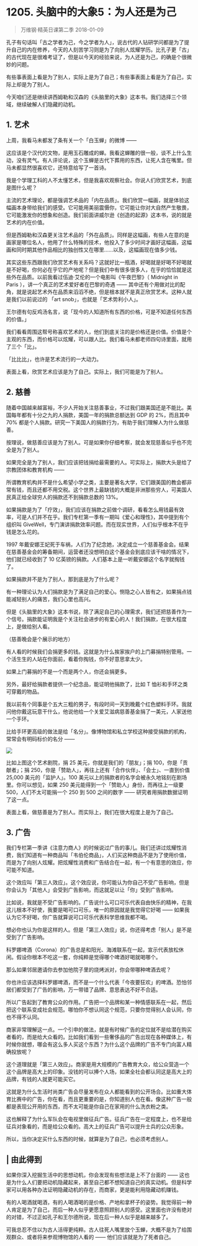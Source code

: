 # 1205. 头脑中的大象5：为人还是为己
> 万维钢·精英日课第二季
2018-01-09

孔子有句话叫「古之学者为己，今之学者为人」，说古代的人钻研学问都是为了提升自己的内在修养，今天的人刻苦学习则是为了向别人炫耀学历。比孔子更「古」的古代现在是很难考证了，但是以今天的经验来说，为人还是为己，的确是个很微妙的问题。

有些事表面上看是为了别人，实际上是为了自己；有些事表面上看是为了自己，实际上却是为了别人。

今天咱们还是继续讲西姆勒和汉森的《头脑里的大象》这本书。我们选择三个领域，继续破解人们隐藏的动机。 

## 1. 艺术
上周，我看马未都发了条有关一个「白玉蝉」的微博 ——

这应该是个汉代的文物，是用玉石雕成的蝉。我看这蝉雕的很一般，谈不上什么生动，没有灵气。有人评论说，这个玉蝉是古代下葬用的东西，让死人含在嘴里。但马未都显然很喜欢它，还特意给写了一首诗。

我是个学理工科的人不太懂艺术，但是我喜欢观察社会。你说人们欣赏艺术，到底是图什么呢？

主流的艺术理论，都是强调艺术品的「内在品质」。我们欣赏一幅画，就是体验这幅画本身带给我们的感受。它可能用美丽震慑你，它可能让你对大自然产生敬畏，它可能激发你的想象和创造。我们前面讲威尔逊《创造的起源》这本书，说的就是艺术的内在价值。

但是西姆勒和汉森更关注艺术品的「外在品质」。同样是这幅画，有些人在意的是画家是哪位名人，他用了什么特殊的技术，他投入了多少时间才画好这幅画，这幅画和同时期其他作品相比的独创性又在哪里……以及，这幅画现在值多少钱。

其实这些东西跟我们欣赏艺术有关系吗？这就好比一瓶酒，好喝就是好喝不好喝就是不好喝，你何必在乎它的产地呢？但是我们中有很多很多人，在乎的恰恰就是这些外在品质。以前我看过伍迪·艾伦的一个电影叫《午夜巴黎》（ Midnight in Paris ），讲一个真正的艺术爱好者在巴黎的奇遇 —— 其中还有个用做对比的配角，就是说起艺术外在品质来滔滔不绝，但是根本就不是真正欣赏艺术。这种人就是我们以前说过的 「art snob」，也就是「艺术势利小人」。

王尔德有句反鸡汤名言，说「现今的人知道所有东西的价格，可是不知道任何东西的价值。」

我们看看周围这帮号称喜欢艺术的人，他们到底关注的是价格还是价值。价值是个主观的东西，而价格可以炫耀，可以跟人比。我们看马未都老师四句诗里面，就用了三个「比」。

「比比比」，也许是艺术流行的一大动力。

表面上看，欣赏艺术应该是为了自己。实际上，我们可能是为了别人。 

## 2. 慈善
随着中国越来越富裕，不少人开始关注慈善事业，不过我们跟美国还是不能比。美国每年都有十分之九的人捐款，美国一年的捐款总额达到 GDP 的 2%，而且其中 70% 都是个人捐款。研究一下美国人的捐款行为，有助于我们理解人为什么做慈善。

按理说，做慈善应该是为了别人。可是如果你仔细考察，就会发现慈善似乎也不完全是为了别人。

如果完全是为了别人，我们应该把钱捐给最需要的人。可实际上，捐款大头是给了宗教团体和教育机构 ——

所谓教育机构并不是什么希望小学之类，主要是著名大学，它们跟美国的教会都非常有钱，而且还都不用交税。这个世界上最缺钱的大概是非洲那些穷人，可美国人民真正给全球穷人的捐款还不到捐款总数的 13%。

如果捐款是为了「疗效」，我们应该在捐款之前做个调研，看看怎么用钱最有效率，可是人们并不在乎。我们专栏第一季有一期叫《爱心和理性》，其中提到有个组织叫 GiveWell，专门演讲捐款效率问题。而在现实世界，人们似乎根本不在乎钱是怎么花的。

1997 年戴安娜王妃死于车祸，人们为了纪念她，决定成立一个慈善基金会。结果在慈善基金会的筹备期间，运营者还没想明白这个基金会到底应该干啥的情况下，他们就已经收到了 10 亿英镑的捐款。人们基本上是一听戴安娜这个名字就掏钱了。

如果捐款并不是为了别人，那到底是为了什么呢？

有一种理论认为人们捐款是为了满足自己的爱心。恻隐之心人皆有之，如果捐点钱能减轻别人的痛苦，我们心里也高兴。

但是《头脑里的大象》这本书说，除了满足自己的心理需求，我们还把慈善作为一个信号。捐款能证明我是个关注社会进步的有爱心的人！我们捐款，在很大程度上，是做给别人看。 

（慈善晚会是个展示的地方）

有人看的时候我们会捐更多的钱。这就是为什么挨家挨户的上门募捐特别管用。一个活生生的人站在你面前，看着你掏钱，你不好意思拿太少。

如果上门募捐的不是一个而是两个人，你还会捐更多。

另外，最好给捐款者提供一个纪念品，能证明他捐款了，比如 T 恤衫和手环之类可穿戴的物品。 

我以前有个同事是个五大三粗的男子，有段时间一天到晚戴个红色塑料手环。我就问他你戴这玩意干什么，他说他给一个关爱艾滋病慈善基金捐了一美元，人家送他一个手环。

比给手环更高级的做法是给「名分」。像博物馆和私立学校这种接受捐款的机构，常常会有明码标价的名分 ——  

![](https://raw.githubusercontent.com/dalong0514/selfstudy/master/图片链接/万维钢/2019065.jpg)

比如上图这个艺术剧院，捐 25 美元，你就是我们的「朋友」；捐 100，你是「贡献者」；捐 250，你是「赞助人」，再往上还有「合作伙伴」、「会士」、一直到价值 25,000 美元的「监护人」。100 美元以上的捐款者的名字会被永久地铭刻在剧场里。你可以想见，如果 250 美元能得到一个「赞助人」身份，而再往上一级要 500，人们不太可能捐一个 250 到 500 之间的数字 —— 研究者用捐款数据证明了这一点。

表面上看，做慈善是为了别人。而实际上，我们在很大程度上是为了自己。 

## 3. 广告
我们专栏第一季讲《注意力商人》的时候说过广告的事儿。我们还讲过炫耀性消费，我们知道有一种商品叫「韦伯伦商品」，人们买这种商品不是为了使用价值，而是为了向别人炫耀。把炫耀性消费和广告结合在一起，有一个有意思的效应，你可能不知道。

这个效应叫「第三人效应」。这个效应说，你可能认为你自己不受广告影响，但是你会认为「其他人」会受到广告影响，而这就足以让「你」受到广告影响。

比如说，我就是不受广告影响的。广告说什么可口可乐代表自由快乐的精神，在我这儿根本不好使，我要是喝可口可乐，唯一的原因就是我觉得它好喝 —— 如果我认为它不好喝，你广告就算说可口可乐代表科学思维我都不喝。

想必你也认为你是这样的人。但是「第三人效应」说，你还得考虑「别人」是不是受到了广告影响。

科罗娜啤酒（Corona）的广告总是和阳光、海滩联系在一起，宣示代表放松休闲。假设你根本不吃这一套，你纯粹是觉得哪个啤酒好喝就喝哪个。 

那么如果邻居邀请你去参加他院子里的烧烤派对，你会带哪种啤酒去呢？

你也许应该选择科罗娜啤酒，而不是一个什么代表「今夜要狂欢」的啤酒。恐怕邻居们都受到了广告的影响，万一带错了品牌、意思表达不好不合适。

所以广告起到了教育公众的作用。广告把一个品牌和某一种情感联系在一起，然后把这个联系变成社会规范。哪怕你不想认同这个规范，只要你觉得别人会认同，你也不得不认同。

商家非常理解这一点。一个引申的做法，就是有时候广告的定位就不是给潜在购买者看的，而是给大众看的。比如我们看到一些奢侈品的广告出现在各种媒体上，有时候你就想，哪会有这么多人买这个东西？为什么这个品牌的广告不专门向富人精确投放呢？

这个道理就是「第三人效应」。商家是用大规模的广告教育大众，给公众营造一个这个品牌是高大上的印象。没钱的可以捧个人场，如果全社会都认同这是高大上的品牌，有钱的人就更可能买它。

这就是为什么生活时尚类广告会尽量发布在众人都能看到的公开场合。比如重大体育比赛中的广告，你在看，而且更重要的是，你知道别人也在看。像这种广告一般都是表现公开用的东西，而不太可能是你自己在家用的什么洗衣粉之类。

这也解释了为什么军队会在电视里做征兵广告。征兵广告在一定程度上，也不是给征兵对象看的，而是给公众看的。高大上的征兵广告可以提升士兵的公众形象。

所以，当你决定买什么东西的时候，就算是为了自己，也必须考虑别人。

## | 由此得到
如果你深入挖掘生活中的思想动机，你会发现有些想法是上不了台面的 —— 这也是为什么人们要把动机隐藏起来，甚至自己都不想知道自己的真实动机。但是科学家可以用各种办法证明隐藏动机的存在，而商家，更是能利用隐藏动机赚钱。

有的人喝酒就喝酒，有的人喝酒喝的是价格、产地和拿杯子的姿势。我觉得前一种人肯定是为了自己，而后一种人似乎更愿意照顾别人的感受。这里面也许没有绝对的对错，不过正如孔子和王尔德所说，现在后一种人似乎是越来越多了。

可我总忍不住以为古人活得更纯粹。古人往死人嘴里放个玉蝉，大概不是为了给围观群众、或者将来参观博物馆的人看的 —— 他们应该就是为了死者自己。


